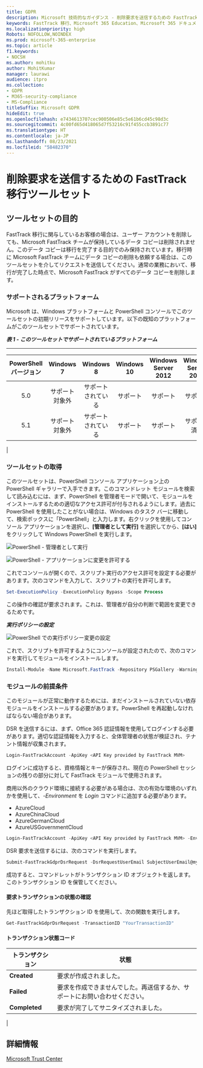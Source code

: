 ```yaml
---
title: GDPR
description: Microsoft 技術的なガイダンス - 削除要求を送信するための FastTrack 移行ツールセット
keywords: FastTrack 移行、Microsoft 365 Education、Microsoft 365 ドキュメント、GDPR
ms.localizationpriority: high
Robots: NOFOLLOW,NOINDEX
ms.prod: microsoft-365-enterprise
ms.topic: article
f1.keywords:
- NOCSH
ms.author: mohitku
author: MohitKumar
manager: laurawi
audience: itpro
ms.collection:
- GDPR
- M365-security-compliance
- MS-Compliance
titleSuffix: Microsoft GDPR
hideEdit: true
ms.openlocfilehash: e7434613707cec900506e85c5e61b6cd45c98d3c
ms.sourcegitcommit: 4c00fd65d418065d7f53216c91f455ccb3891c77
ms.translationtype: HT
ms.contentlocale: ja-JP
ms.lasthandoff: 08/23/2021
ms.locfileid: "58482370"
---
```

# <a name="fasttrack-migration-toolset-for-submitting-delete-request"></a>削除要求を送信するための FastTrack 移行ツールセット

## <a name="toolset-purpose"></a>ツールセットの目的

FastTrack 移行に関与しているお客様の場合は、ユーザー アカウントを削除しても、Microsoft FastTrack チームが保持しているデータ コピーは削除されません。このデータ コピーは移行を完了する目的でのみ保持されています。移行時に Microsoft FastTrack チームにデータ コピーの削除も依頼する場合は、このツールセットを介してリクエストを送信してください。通常の業務において、移行が完了した時点で、Microsoft FastTrack がすべてのデータ コピーを削除します。

### <a name="supported-platforms"></a>サポートされるプラットフォーム

Microsoft は、Windows プラットフォームと PowerShell コンソールでこのツールセットの初期リリースをサポートしています。以下の既知のプラットフォームがこのツールセットでサポートされています。

***表 1 - このツールセットでサポートされているプラットフォーム***

****

|PowerShell バージョン|Windows 7|Windows 8|Windows 10|Windows Server 2012|Windows Server 2016|
|:---:|:---:|:---:|:---:|:---:|:---:|
|5.0|サポート対象外|サポートされている|サポート|サポート|サポート|
|5.1|サポート対象外|サポートされている|サポート|サポート|サポート済み|
|

### <a name="obtaining-the-toolset"></a>ツールセットの取得

このツールセットは、PowerShell コンソール アプリケーション上の PowerShell ギャラリーで入手できます。このコマンドレット モジュールを検索して読み込むには、まず、PowerShell を管理者モードで開いて、モジュールをインストールするための適切なアクセス許可が付与されるようにします。過去に PowerShell を使用したことがない場合は、Windows のタスク バーに移動して、検索ボックスに「PowerShell」と入力します。右クリックを使用してコンソール アプリケーションを選択し、**[管理者として実行]** を選択してから、**[はい]** をクリックして Windows PowerShell を実行します。

![PowerShell - 管理者として実行](../media/fasttrack-powershell_image.png)

![PowerShell - アプリケーションに変更を許可する](../media/fasttrack-run-powershell_image.png)

これでコンソールが開くので、スクリプト実行のアクセス許可を設定する必要があります。次のコマンドを入力して、スクリプトの実行を許可します。

```powershell
Set-ExecutionPolicy -ExecutionPolicy Bypass -Scope Process
```

この操作の確認が要求されます。これは、管理者が自分の判断で範囲を変更できるためです。

***実行ポリシーの設定***

![PowerShell での実行ポリシー変更の設定](../media/powershell-set-execution-policy_image.png)

これで、スクリプトを許可するようにコンソールが設定されたので、次のコマンドを実行してモジュールをインストールします。

```powershell
Install-Module -Name Microsoft.FastTrack -Repository PSGallery -WarningAction SilentlyContinue -Force
```

### <a name="prerequisites-for-module"></a>モジュールの前提条件

このモジュールが正常に動作するためには、まだインストールされていない依存モジュールをインストールする必要があります。PowerShell を再起動しなければならない場合があります。

DSR を送信するには、まず、Office 365 認証情報を使用してログインする必要があります。適切な認証情報を入力すると、全体管理者の状態が検証され、テナント情報が収集されます。

```powershell
Login-FastTrackAccount -ApiKey <API Key provided by FastTrack MVM>
```

ログインに成功すると、資格情報とキーが保存され、現在の PowerShell セッションの残りの部分に対して FastTrack モジュールで使用されます。

商用以外のクラウド環境に接続する必要がある場合は、次の有効な環境のいずれかを使用して、*-Environment* を *Login* コマンドに追加する必要があります。

- AzureCloud
- AzureChinaCloud
- AzureGermanCloud
- AzureUSGovernmentCloud

```powershell
Login-FastTrackAccount -ApiKey <API Key provided by FastTrack MVM> -Environment <cloud environment>
```

DSR 要求を送信するには、次のコマンドを実行します。

```powershell
Submit-FastTrackGdprDsrRequest -DsrRequestUserEmail SubjectUserEmail@mycompany.com
```

成功すると、コマンドレットがトランザクション ID オブジェクトを返します。このトランザクション ID を保管してください。

#### <a name="checking-the-status-of-a-request-transaction"></a>要求トランザクションの状態の確認

先ほど取得したトランザクション ID を使用して、次の関数を実行します。

```powershell
Get-FastTrackGdprDsrRequest -TransactionID "YourTransactionID"
```

#### <a name="transaction-status-codes"></a>トランザクション状態コード

|トランザクション|状態|
|---|---|
|**Created**|要求が作成されました。|
|**Failed**|要求を作成できませんでした。再送信するか、サポートにお問い合わせください。|
|**Completed**|要求が完了してサニタイズされました。|
|

<!-- original version: **Created**  Request has been created<br/>**Failed** Request failed to create, please resubmit, or contact support<br/>**Completed** Request has been completed and sanitized -->

## <a name="learn-more"></a>詳細情報

[Microsoft Trust Center](https://www.microsoft.com/trust-center/privacy/gdpr-overview)
